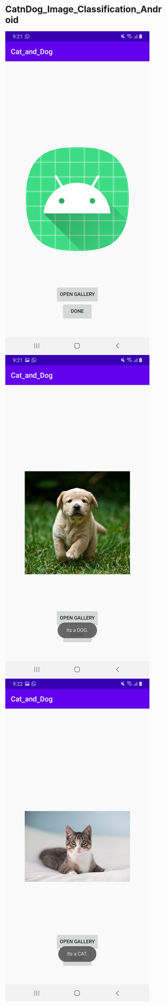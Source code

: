 # CatnDog_Image_Classification_Android

<img src="https://github.com/waqarshakeel29/CatnDog_Image_Classification_Android/blob/master/Screenshot_20210121-212146_Cat_and_Dog.png" alt="alt text">
<img src="https://github.com/waqarshakeel29/CatnDog_Image_Classification_Android/blob/master/Screenshot_20210121-212155_Cat_and_Dog.png" alt="alt text">
<img src="https://github.com/waqarshakeel29/CatnDog_Image_Classification_Android/blob/master/Screenshot_20210121-212215_Cat_and_Dog.png" alt="alt text">
